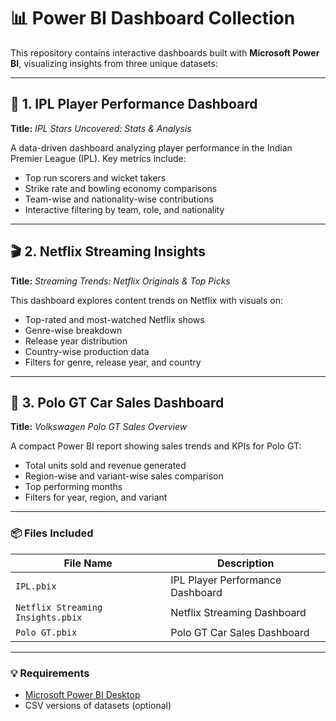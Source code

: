 # 📊 Power BI Dashboard Collection

This repository contains interactive dashboards built with **Microsoft Power BI**, visualizing insights from three unique datasets:

---

## 🏏 1. IPL Player Performance Dashboard

**Title:** *IPL Stars Uncovered: Stats & Analysis*

A data-driven dashboard analyzing player performance in the Indian Premier League (IPL). Key metrics include:

- Top run scorers and wicket takers  
- Strike rate and bowling economy comparisons  
- Team-wise and nationality-wise contributions  
- Interactive filtering by team, role, and nationality  

---

## 🎬 2. Netflix Streaming Insights

**Title:** *Streaming Trends: Netflix Originals & Top Picks*

This dashboard explores content trends on Netflix with visuals on:

- Top-rated and most-watched Netflix shows  
- Genre-wise breakdown  
- Release year distribution  
- Country-wise production data  
- Filters for genre, release year, and country  

---

## 🚗 3. Polo GT Car Sales Dashboard

**Title:** *Volkswagen Polo GT Sales Overview*

A compact Power BI report showing sales trends and KPIs for Polo GT:

- Total units sold and revenue generated  
- Region-wise and variant-wise sales comparison  
- Top performing months  
- Filters for year, region, and variant  

---

### 📦 Files Included

| File Name                     | Description                        |
|------------------------------|------------------------------------|
| `IPL.pbix`                   | IPL Player Performance Dashboard   |
| `Netflix Streaming Insights.pbix` | Netflix Streaming Dashboard       |
| `Polo GT.pbix`               | Polo GT Car Sales Dashboard        |

---

### 💡 Requirements

- [Microsoft Power BI Desktop](https://powerbi.microsoft.com/)
- CSV versions of datasets (optional)
